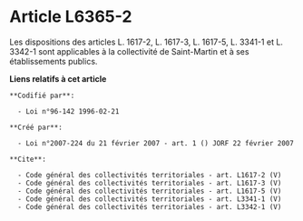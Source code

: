 # Article L6365-2

Les dispositions des articles L. 1617-2, L. 1617-3, L. 1617-5, L. 3341-1 et L. 3342-1 sont applicables à la collectivité de
Saint-Martin et à ses établissements publics.

**Liens relatifs à cet article**

	**Codifié par**:

	  - Loi n°96-142 1996-02-21

	**Créé par**:

	  - Loi n°2007-224 du 21 février 2007 - art. 1 () JORF 22 février 2007

	**Cite**:

	  - Code général des collectivités territoriales - art. L1617-2 (V)
	  - Code général des collectivités territoriales - art. L1617-3 (V)
	  - Code général des collectivités territoriales - art. L1617-5 (V)
	  - Code général des collectivités territoriales - art. L3341-1 (V)
	  - Code général des collectivités territoriales - art. L3342-1 (V)
